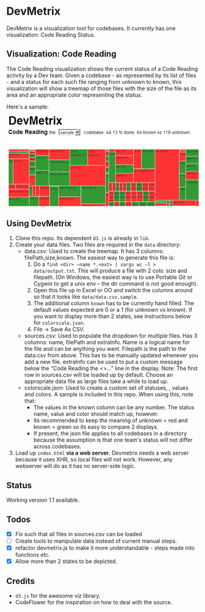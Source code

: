 DevMetrix
=========

DevMetrix is a visualization tool for codebases. It currently has one visualization: Code Reading Status.

Visualization: Code Reading
---------------------------
The Code Reading visualization shows the current status of a Code Reading activity by a Dev team. Given a codebase - as represented by its list of files - and a status for each such file ranging from unknown to known, this visualization will show a treemap of those files with the size of the file as its area and an appropriate color representing the status.

Here's a sample:

<img src="cr_ss.png"/>

Using DevMetrix
---------------

1. Clone this repo. Its dependent `d3.js` is already in `lib`.
2. Create your data files. Two files are required in the `data` directory:
	- data.csv: Used to create the treemap. It has 3 columns: filePath,size,known. The easiest way to generate this file is:
		1.	Do a `find <dir> –name *.<ext> | xargs wc –l > data/output.txt`. This will produce a file with 2 cols: size and filepath. (On Windows, the easiest way is to use Portable Git or Cygwin to get a unix env – the dir command is not good enough).
		2. Open this file up in Excel or OO and switch the columns around so that it looks like `data/data.csv.sample`.
		3. The additional column `known` has to be currently hand filled. The default values expected are 0 or a 1 (for unknown vs known). If you want to display more than 2 states, see instructions below for `colorscale.json`.
		4. File -> Save As CSV.
	- sources.csv: Used to populate the dropdown for multiple files. Has 3 columns: name, filePath and extraInfo. Name is a logical name for the file and can be anything you want. Filepath is the path to the data.csv from above. This has to be manually updated whenever you add a new file. extraInfo can be used to put a custom message below the "Code Reading the <<codebase>>..." line in the display.
		Note: The first row in sources.csv will be loaded up by default. Choose an appropriate data file as large files take a while to load up.
	- colorscale.json: Used to create a custom set of statuses, , values and colors. A sample is included in this repo. When using this, note that:
		- The values in the known column can be any number. The status name, value and color should match up, however.
		- Its recommended to keep the meaning of unknown = red and known = green so its easy to compare 2 displays.
		- If present, the json file applies to all codebases in a directory because the assumption is that one team's status will not differ across codebases.
4. Load up `index.html` **via a web server**. Devmetrix needs a web server because it uses XHR, so local files will not work. However, any webserver will do as it has no server-side logic.

Status
------
Working version 1.1 available.

Todos
-----

- [X] Fix such that all files in sources.csv can be loaded
- [ ] Create tools to manipulate data instead of current manual steps.
- [X] refactor devmetrix.js to make it more understandable - steps made into functions etc.
- [X] Allow more than 2 states to be depicted.

Credits
-------
- `d3.js` for the awesome viz library.
- CodeFlower for the inspiration on how to deal with the source.
